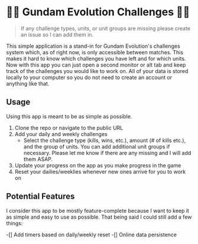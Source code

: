 # 🚀🚀 Gundam Evolution Challenges 🚀🚀
> If any challenge types, units, or unit groups are missing please create an issue so I can add them in.

This simple application is a stand-in for Gundam Evolution's challenges system which, as of right now, is only accessible between matches. This makes it hard to know which challenges you have left and for which units. Now with this app you can just open a second monitor or alt tab and keep track of the challenges you would like to work on. All of your data is stored locally to your computer so you do not need to create an account or anything like that.

## Usage
Using this app is meant to be as simple as possible.
1. Clone the repo or navigate to the public URL
2. Add your daily and weekly challenges
    * Select the challenge type (kills, wins, etc.), amount (# of kills etc.), and the group of units. You can add additional unit groups if necessary. Please let me know if there are any missing and I will add them ASAP.
3. Update your progress on the app as you make progress in the game
4. Reset your dailies/weeklies whenever new ones arrive for you to work on

## Potential Features
I consider this app to be mostly feature-complete because I want to keep it as simple and easy to use as possible. That being said I could still add a few things:

-[] Add timers based on daily/weekly reset
-[] Online data persistence